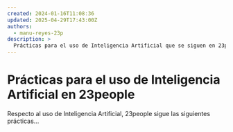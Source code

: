 ```yaml
---
created: 2024-01-16T11:08:36
updated: 2025-04-29T17:43:00Z
authors:
  - manu-reyes-23p
description: >
  Prácticas para el uso de Inteligencia Artificial que se siguen en 23people.
---
```


# Prácticas para el uso de Inteligencia Artificial en 23people

Respecto al uso de Inteligencia Artificial, 23people sigue las siguientes prácticas...
